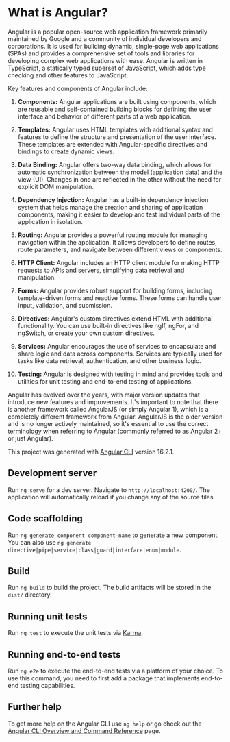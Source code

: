 # What is Angular?

Angular is a popular open-source web application framework primarily maintained by Google and a community of individual developers and corporations. It is used for building dynamic, single-page web applications (SPAs) and provides a comprehensive set of tools and libraries for developing complex web applications with ease. Angular is written in TypeScript, a statically typed superset of JavaScript, which adds type checking and other features to JavaScript.

Key features and components of Angular include:

1. **Components:** Angular applications are built using components, which are reusable and self-contained building blocks for defining the user interface and behavior of different parts of a web application.

2. **Templates:** Angular uses HTML templates with additional syntax and features to define the structure and presentation of the user interface. These templates are extended with Angular-specific directives and bindings to create dynamic views.

3. **Data Binding:** Angular offers two-way data binding, which allows for automatic synchronization between the model (application data) and the view (UI). Changes in one are reflected in the other without the need for explicit DOM manipulation.

4. **Dependency Injection:** Angular has a built-in dependency injection system that helps manage the creation and sharing of application components, making it easier to develop and test individual parts of the application in isolation.

5. **Routing:** Angular provides a powerful routing module for managing navigation within the application. It allows developers to define routes, route parameters, and navigate between different views or components.

6. **HTTP Client:** Angular includes an HTTP client module for making HTTP requests to APIs and servers, simplifying data retrieval and manipulation.

7. **Forms:** Angular provides robust support for building forms, including template-driven forms and reactive forms. These forms can handle user input, validation, and submission.

8. **Directives:** Angular's custom directives extend HTML with additional functionality. You can use built-in directives like ngIf, ngFor, and ngSwitch, or create your own custom directives.

9. **Services:** Angular encourages the use of services to encapsulate and share logic and data across components. Services are typically used for tasks like data retrieval, authentication, and other business logic.

10. **Testing:** Angular is designed with testing in mind and provides tools and utilities for unit testing and end-to-end testing of applications.

Angular has evolved over the years, with major version updates that introduce new features and improvements. It's important to note that there is another framework called AngularJS (or simply Angular 1), which is a completely different framework from Angular. AngularJS is the older version and is no longer actively maintained, so it's essential to use the correct terminology when referring to Angular (commonly referred to as Angular 2+ or just Angular).

This project was generated with [Angular CLI](https://github.com/angular/angular-cli) version 16.2.1.

## Development server

Run `ng serve` for a dev server. Navigate to `http://localhost:4200/`. The application will automatically reload if you change any of the source files.

## Code scaffolding

Run `ng generate component component-name` to generate a new component. You can also use `ng generate directive|pipe|service|class|guard|interface|enum|module`.

## Build

Run `ng build` to build the project. The build artifacts will be stored in the `dist/` directory.

## Running unit tests

Run `ng test` to execute the unit tests via [Karma](https://karma-runner.github.io).

## Running end-to-end tests

Run `ng e2e` to execute the end-to-end tests via a platform of your choice. To use this command, you need to first add a package that implements end-to-end testing capabilities.

## Further help

To get more help on the Angular CLI use `ng help` or go check out the [Angular CLI Overview and Command Reference](https://angular.io/cli) page.
